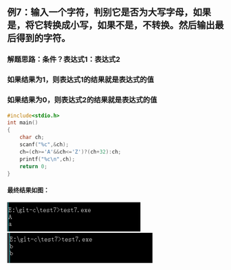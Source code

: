 ## 例7：输入一个字符，判别它是否为大写字母，如果是，将它转换成小写，如果不是，不转换。然后输出最后得到的字符。
### 解题思路：条件？表达式1：表达式2
### 如果结果为1，则表达式1的结果就是表达式的值
### 如果结果为0，则表达式2的结果就是表达式的值
```c
#include<stdio.h>
int main()
{
	char ch;
	scanf("%c",&ch);
	ch=(ch>='A'&&ch<='Z')?(ch+32):ch;
	printf("%c\n",ch);
	return 0;
}
```
#### 最终结果如图：
![](1.png)
![](2.png)

